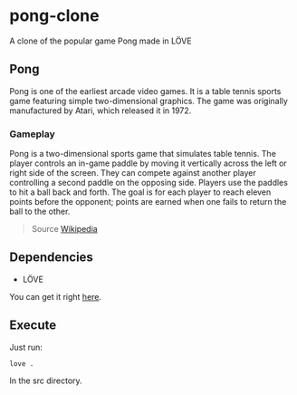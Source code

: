 # pong-clone
A clone of the popular game Pong made in LÖVE

## Pong
Pong is one of the earliest arcade video games. It is a table tennis sports game featuring simple two-dimensional graphics. The game was originally manufactured by Atari, which released it in 1972.

### Gameplay
Pong is a two-dimensional sports game that simulates table tennis. The player controls an in-game paddle by moving it vertically across the left or right side of the screen. They can compete against another player controlling a second paddle on the opposing side. Players use the paddles to hit a ball back and forth. The goal is for each player to reach eleven points before the opponent; points are earned when one fails to return the ball to the other.

> Source [Wikipedia](https://en.wikipedia.org/wiki/Pong)
## Dependencies

- LÖVE

You can get it right [here](https://love2d.org/).

## Execute
Just run:
```
love .
```
In the src directory.
